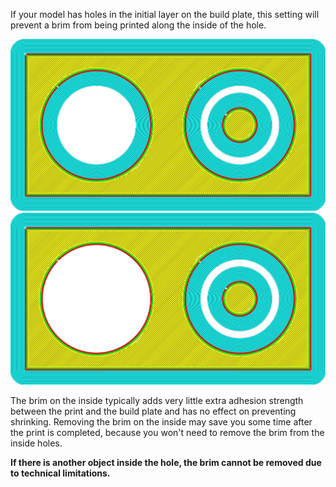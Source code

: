 If your model has holes in the initial layer on the build plate, this setting will prevent a brim from being printed along the inside of the hole.

![Brim printed everywhere](../../../articles/images/brim_outside_only_original.png)
![Brim only on the outside](../../../articles/images/brim_outside_only_enabled.png)

The brim on the inside typically adds very little extra adhesion strength between the print and the build plate and has no effect on preventing shrinking. Removing the brim on the inside may save you some time after the print is completed, because you won't need to remove the brim from the inside holes.

**If there is another object inside the hole, the brim cannot be removed due to technical limitations.**